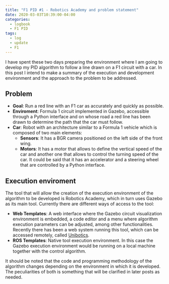 ```yaml
---
title: "F1 PID #1 - Robotics Academy and problem statement"
date: 2020-03-03T10:39:00-04:00
categories:
  - logbook
  - F1 PID
tags:
  - log
  - update
  - F1
---
```


I have spent these two days preparing the environment where I am going to develop my PID algorithm to follow a line drawn on a F1 circuit with a car. In this post I intend to make a summary of the execution and development environment and the approach to the problem to be addressed.

## Problem

- **Goal**: Run a red line with an F1 car as accurately and quickly as possible.
- **Enviroment**: Formula 1 circuit implemented in Gazebo, accessible through a Python interface and on whose road a red line has been drawn to determine the path that the car must follow.
- **Car**: Robot with an architecture similar to a Formula 1 vehicle which is composed of two main elements:
  - **Sensors**: It has a BGR camera positioned on the left side of the front wing.
  - **Motors**: It has a motor that allows to define the vertical speed of the car and another one that allows to control the turning speed of the car. It could be said that it has an accelerator and a steering wheel that are controlled by a Python interface.

## Execution enviroment

The tool that will allow the creation of the execution environment of the algorithm to be developed is Robotics Academy, which in turn uses Gazebo as its main tool. Currently there are different ways of access to the tool:

- **Web Templates**: A web interface where the Gazebo circuit visualization environment is embedded, a code editor and a menu where algorithm execution parameters can be adjusted, among other functionalities. Recently there has been a web system running this tool, which can be accessed remotely, called [Unibotics](https://unibotics.org/).
- **ROS Templates**: Native tool execution environment. In this case the Gazebo execution environment would be running on a local machine together with the control algorithm.

It should be noted that the code and programming methodology of the algorithm changes depending on the environment in which it is developed. The peculiarities of both is something that will be clarified in later posts as needed.
                